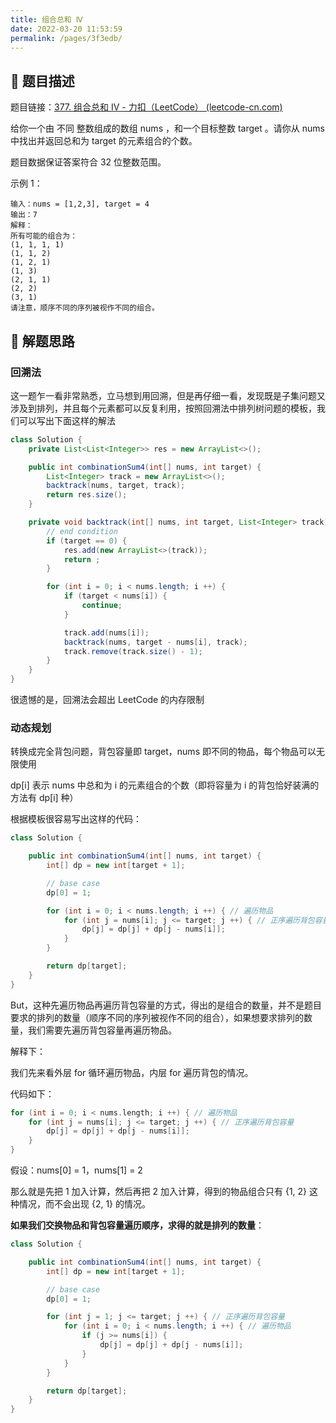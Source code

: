```yaml
---
title: 组合总和 Ⅳ
date: 2022-03-20 11:53:59
permalink: /pages/3f3edb/
---
```


## 📃 题目描述

题目链接：[377. 组合总和 Ⅳ - 力扣（LeetCode） (leetcode-cn.com)](https://leetcode-cn.com/problems/combination-sum-iv/)

给你一个由 不同 整数组成的数组 nums ，和一个目标整数 target 。请你从 nums 中找出并返回总和为 target 的元素组合的个数。

题目数据保证答案符合 32 位整数范围。

示例 1：

```
输入：nums = [1,2,3], target = 4
输出：7
解释：
所有可能的组合为：
(1, 1, 1, 1)
(1, 1, 2)
(1, 2, 1)
(1, 3)
(2, 1, 1)
(2, 2)
(3, 1)
请注意，顺序不同的序列被视作不同的组合。
```

## 🔔 解题思路

### 回溯法

这一题乍一看非常熟悉，立马想到用回溯，但是再仔细一看，发现既是子集问题又涉及到排列，并且每个元素都可以反复利用，按照回溯法中排列树问题的模板，我们可以写出下面这样的解法


```java
class Solution {
    private List<List<Integer>> res = new ArrayList<>();

    public int combinationSum4(int[] nums, int target) {
        List<Integer> track = new ArrayList<>();
        backtrack(nums, target, track);
        return res.size();
    }

    private void backtrack(int[] nums, int target, List<Integer> track) {
        // end condition
        if (target == 0) {
            res.add(new ArrayList<>(track));
            return ;
        }

        for (int i = 0; i < nums.length; i ++) {
            if (target < nums[i]) {
                continue;
            }

            track.add(nums[i]);
            backtrack(nums, target - nums[i], track);
            track.remove(track.size() - 1);
        }
    }
}
```

很遗憾的是，回溯法会超出 LeetCode 的内存限制

### 动态规划

转换成完全背包问题，背包容量即 target，nums 即不同的物品，每个物品可以无限使用

dp[i] 表示 nums 中总和为 i 的元素组合的个数（即将容量为 i 的背包恰好装满的方法有 dp[i] 种）

根据模板很容易写出这样的代码：

```java
class Solution {

    public int combinationSum4(int[] nums, int target) {
        int[] dp = new int[target + 1];

        // base case
        dp[0] = 1;

        for (int i = 0; i < nums.length; i ++) { // 遍历物品
            for (int j = nums[i]; j <= target; j ++) { // 正序遍历背包容量
                dp[j] = dp[j] + dp[j - nums[i]];
            }
        }

        return dp[target];
    }
}
```

But，这种先遍历物品再遍历背包容量的方式，得出的是组合的数量，并不是题目要求的排列的数量（顺序不同的序列被视作不同的组合），如果想要求排列的数量，我们需要先遍历背包容量再遍历物品。

解释下：

我们先来看外层 for 循环遍历物品，内层 for 遍历背包的情况。

代码如下：

```cpp
for (int i = 0; i < nums.length; i ++) { // 遍历物品
    for (int j = nums[i]; j <= target; j ++) { // 正序遍历背包容量
        dp[j] = dp[j] + dp[j - nums[i]];
    }
}
```

假设：nums[0] = 1，nums[1] = 2

那么就是先把 1 加入计算，然后再把 2 加入计算，得到的物品组合只有 {1, 2} 这种情况，而不会出现 {2, 1} 的情况。

**如果我们交换物品和背包容量遍历顺序，求得的就是排列的数量**：

```java
class Solution {

    public int combinationSum4(int[] nums, int target) {
        int[] dp = new int[target + 1];

        // base case
        dp[0] = 1;

        for (int j = 1; j <= target; j ++) { // 正序遍历背包容量
            for (int i = 0; i < nums.length; i ++) { // 遍历物品
                if (j >= nums[i]) {
                    dp[j] = dp[j] + dp[j - nums[i]];
                }
            }
        }

        return dp[target];
    }
}
```




